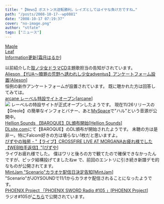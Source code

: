 ```yaml
---
title: "【News】ボストン大逆転勝利。レイズとしてはイヤな負け方ですね…"
path: "/posts/2008-10-17--wp0881"
date: "2008-10-17 07:19:37"
cover: "no-image.png"
author: "stfate"
tags: ["ニュース"]
---
```


<style type="text/css">
<!--
p {white-space: pre-wrap};
-->
</style>

<a class="topics" href="http://shimotsukin.com/" target="_blank">Maple Leaf Information更新</a><span class="junre">[<a href="http://shimotsukin.com/" target="_blank">霜月はるか</a>]</span>
<div class="news">以前紹介した<a href="http://www.gungnir.co.jp/innocentgrey/products/pro_shell/shell_cd.html" target="_blank">殻ノ少女ドラマCD</a>主題歌担当の告知がされています。</div>
<a class="topics" href="http://www.alieson.net/html/" target="_blank">Alieson 【YUA～贖罪の荒野へ誘われし少女adventus】アンケートフォーム設置</a><span class="junre">[<a href="http://www.alieson.net/html/" target="_blank">Alieson</a>]</span>
<div class="news">恒例の新作アンケートフォームが設置されています。
既に聴かれた方は回答してみては。</div>
<a class="topics" href="http://www.team-e.co.jp/sp/arcane/index.html" target="_blank">arcane レーベル特設サイトオープン</a><span class="junre">[<a href="http://www.team-e.co.jp/sp/arcane/index.html" target="_blank">arcane</a>]</span>
<div class="news"><a href="http://www.team-e.co.jp/sp/arcane/index.html" target="_blank"><img src="http://stfate.net/img/L1.jpg" class="image" /></a>
レーベルの特設サイトが正式オープンしたようです。
現在11/26リリースの【Greole】の簡単なインフォとバナー、あと<a href="http://www.myspace.com/arcanejp" target="_blank">MySpace</a>で"ハル"という音源が公開中。</div>
<a class="topics" href="http://www.hellionsounds.com/" target="_blank">Hellion Sounds 【BAROQUE】DL頒布開始</a><span class="junre">[<a href="http://www.hellionsounds.com/" target="_blank">Hellion Sounds</a>]</span>
<div class="news"><a href="http://home.dlsite.com/dlaf/=/link/work/aid/hscd/id/RJ043508.html" target="_blank">DLsite.com</a>にて【BAROQUE】のDL頒布が開始されたようです。
未聴の方は是非ー。特にFalcom好きの方は堪らない1枚だと思いますよ。</div>
<a class="topics" href="http://www.pizuya.com/" target="_blank">ぴずやの独房 - "【ライブ】CROSSFIRE LIVE AT MORGANAお疲れ様でした【WEB拍手返信】"</a><span class="junre">[<a href="http://www.pizuya.com/" target="_blank">ぴずや</a>]</span>
<div class="news">ライヴお疲れ様でした。
僕はワリと後ろの方で観てたので確保できなかったんですが、ピック結構投げてましたねw
で、前回のエントリに引き続き新譜デモ的なものが公開されてます。</div>
<a class="topics" href="http://www.mintjam.net/mj/index.html" target="_blank">MintJam "Scenario"カラオケ配信日決定告知</a><span class="junre">[<a href="http://www.mintjam.net/mj/index.html" target="_blank">MintJam</a>]</span>
<div class="news">"Scenario"がJOYSOUNDで11/1からカラオケ配信されることになったようです。</div>
<a class="topics" href="http://www.p-pr.info/" target="_blank">PHOENIX Project 「PHOENIX SWORD Radio #105 」</a><span class="junre">[<a href="http://www.p-pr.info/" target="_blank">PHOENIX Project</a>]</span>
<div class="news">ラジオ#105が<a href="http://www.radio-t3.info/" target="_blank">こちら</a>で公開されています。</div>
